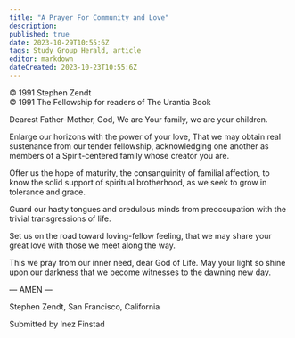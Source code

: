 ```yaml
---
title: "A Prayer For Community and Love"
description: 
published: true
date: 2023-10-29T10:55:6Z
tags: Study Group Herald, article
editor: markdown
dateCreated: 2023-10-23T10:55:6Z
---
```


<p class="v-card v-sheet theme--light gray lighten-3 px-2">© 1991 Stephen Zendt<br>© 1991 The Fellowship for readers of The Urantia Book</p>

Dearest Father-Mother, God,
We are Your family, we are your children.

Enlarge our horizons with the power of your love,
That we may obtain real sustenance
from our tender fellowship,
acknowledging one another
as members of a Spirit-centered family whose creator you are.

Offer us the hope of maturity,
the consanguinity of familial affection,
to know the solid support
of spiritual brotherhood,
as we seek to grow in tolerance
and grace.

Guard our hasty tongues and credulous minds
from preoccupation with the trivial transgressions of life.

Set us on the road toward loving-fellow feeling,
that we may share your great love
with those we meet along the way.

This we pray from our inner need, dear God of Life.
May your light so shine upon our darkness
that we become witnesses
to the dawning new day.

— AMEN —

Stephen Zendt, San Francisco, California

Submitted by Inez Finstad